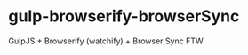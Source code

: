 gulp-browserify-browserSync
===========================

GulpJS + Browserify (watchify) + Browser Sync FTW
